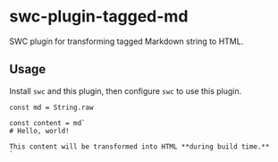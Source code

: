 # swc-plugin-tagged-md

SWC plugin for transforming tagged Markdown string to HTML.

## Usage

Install `swc` and this plugin, then configure `swc` to use this plugin.

```tsx
const md = String.raw

const content = md`
# Hello, world!

This content will be transformed into HTML **during build time.**
`
```
